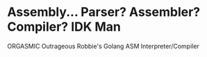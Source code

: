 # Assembly... Parser? Assembler? Compiler? IDK Man 

ORGASMIC
Outrageous Robbie's Golang ASM Interpreter/Compiler